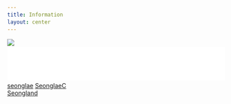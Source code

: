 ```yaml
---
title: Information
layout: center
---
```




<div class="grid w-40 mx-auto mb-10">
<img src="https://storage.googleapis.com/seonglae/photo/personal/2022/round/far.png" class="rounded-full"/>
</div>

<img src="https://github.com/seonglae/seonglae/blob/main/seongland.gif?raw=true" class="my-5 w-100"/>

<div class="my-10 grid grid-cols-[40px,1fr] w-min gap-y-4 mx-auto">
  <radix-icons-github-logo class="opacity-50"/>
  <span><a href="https://github.com/seonglae" target="_blank">seonglae</a></span>
  <radix-icons-twitter-logo class="opacity-50"/>
  <span><a href="https://twitter.com/seonglaeC" target="_blank">SeonglaeC</a></span>
  <radix-icons-notion-logo class="opacity-50"/>
  <div><a href="https://doc.seongland.com" target="_blank">Seongland</a></div>
</div>

<!--
sadsad
-->
